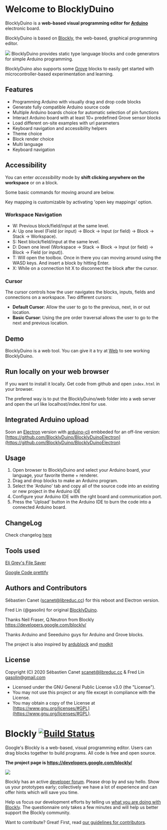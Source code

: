 # Welcome to BlocklyDuino

BlocklyDuino is a **web-based visual programming editor for [Arduino](http://www.arduino.cc/)** electronic board.

BlocklyDuino is based on [Blockly](https://developers.google.com/blockly/), the web-based, graphical programming editor.

![](https://github.com/BlocklyDuino/BlocklyDuino-v2/raw/master/blocklyduino/images/logo_built_on.png)
BlocklyDuino provides static type language blocks and code generators for simple Arduino programming.

BlocklyDuino also supports some [Grove](http://wiki.seeedstudio.com/Grove_System/) blocks to easily get started with microcontroller-based experimentation and learning.

## Features

* Programming Arduino with visually drag and drop code blocks
* Generate fully compatible Arduino source code
* Multiple Arduino boards choice for automatic selection of pin functions
* Interact Arduino board with at least 10+ predefined Grove sensor blocks
* Load different on-site examples with url parameters
* Keyboard navigation and accessibility helpers
* Theme choice
* Block render choice
* Multi language
* Keyboard navigation

## Accessibility

You can enter _accessibility_ mode by **shift clicking anywhere on the workspace** or on a block.

Some basic commands for moving around are below.  

Key mapping is customizable by activating 'open key mappings' option.


### Workspace Navigation

-   W: Previous block/field/input at the same level.
-   A: Up one level (Field (or input) -> Block -> Input (or field) -> Block -> Stack -> Workspace).
-   S: Next block/field/input at the same level.
-   D: Down one level (Workspace -> Stack -> Block -> Input (or field) -> Block -> Field (or input)).
-   T: Will open the toolbox. Once in there you can moving around using the WASD keys. And insert a block by hitting Enter.
-   X: While on a connection hit X to disconnect the block after the cursor.

### Cursor 
The cursor controls how the user navigates the blocks, inputs, fields and connections on a workspace. Two different cursors:  

-   **Default Cursor**: Allow the user to go to the previous, next, in or out location.
-   **Basic Cursor**: Using the pre order traversal allows the user to go to the next and previous location.


## Demo

BlocklyDuino is a web tool. You can give it a try at
[Web](https://blocklyduino.github.io/BlocklyDuino-v2/) to see working BlocklyDuino.

## Run locally on your web browser

If you want to install it locally. Get code from github and open `index.html` in your browser.

The prefered way is to put the BlocklyDuino/web folder into a web server and open the url like localhost/index.html for use.

## Integrated Arduino upload

Soon an [Electron](https://www.electronjs.org/) version with [arduino-cli](https://github.com/arduino/arduino-cli) embbeded for an off-line version: [https://github.com/BlocklyDuino/BlocklyDuinoElectron](https://github.com/BlocklyDuino/BlocklyDuinoElectron)

## Usage

1. Open browser to BlocklyDuino and select your Arduino board, your language, your favorite theme + renderer.
2. Drag and drop blocks to make an Arduino program.
3. Select the 'Arduino' tab and copy all of the source code into an existing or new project in the Arduino IDE
4. Configure your Arduino IDE with the rght board and communication port.
5. Press the 'Upload' button in the Arduino IDE to burn the code into a connected Arduino board.

## ChangeLog

Check changelog [here](https://github.com/BlocklyDuino/BlocklyDuino/blob/master/CHANGELOG.txt)

## Tools used

[Eli Grey's File Saver](https://github.com/eligrey/FileSaver.js/)

[Google Code prettify](https://github.com/google/code-prettify)


## Authors and Contributors

Sébastien Canet ([scanet@libreduc.cc](scanet@libreduc.cc)) for this reboot and Electron version.

Fred Lin (@gasolin) for original [BlocklyDuino](https://github.com/BlocklyDuino/BlocklyDuino).

Thanks Neil Fraser, Q.Neutron from Blockly https://developers.google.com/blockly/

Thanks Arduino and Seeeduino guys for Arduino and Grove blocks.

The project is also inspired by [ardublock](https://github.com/taweili/ardublock) and [modkit](http://www.modk.it/)

## License

Copyright (C) 2020 Sébastien Canet scanet@libreduc.cc & Fred Lin gasolin@gmail.com
-   Licensed under the GNU General Public License v3.0 (the "License").
-   You may not use this project or any file except in compliance with the License.
-   You may obtain a copy of the License at    [https://www.gnu.org/licenses/#GPL](https://www.gnu.org/licenses/#GPL).

# Blockly [![Build Status]( https://travis-ci.org/google/blockly.svg?branch=master)](https://travis-ci.org/google/blockly)


Google's Blockly is a web-based, visual programming editor.  Users can drag blocks together to build programs.  All code is free and open source.

**The project page is https://developers.google.com/blockly/**

![](https://developers.google.com/blockly/images/sample.png)

Blockly has an active [developer forum](https://groups.google.com/forum/#!forum/blockly). Please drop by and say hello. Show us your prototypes early; collectively we have a lot of experience and can offer hints which will save you time.

Help us focus our development efforts by telling us [what you are doing with Blockly](https://developers.google.com/blockly/registration). The questionnaire only takes
a few minutes and will help us better support the Blockly community.

Want to contribute? Great! First, read [our guidelines for contributors](https://developers.google.com/blockly/guides/modify/contributing).
